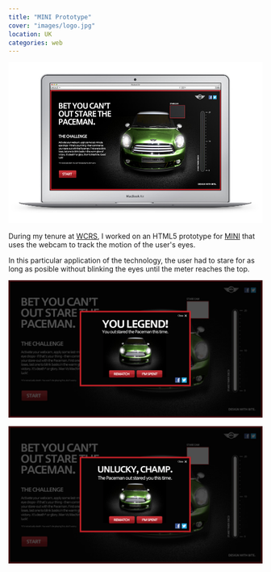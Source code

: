 ```yaml
---
title: "MINI Prototype"
cover: "images/logo.jpg"
location: UK
categories: web
---
```


![](./images/1.jpg)

During my tenure at [WCRS](http://www.wcrs.com), I worked on an HTML5 prototype for [MINI](https://www.mini.co.uk) that uses the webcam to track the motion of the user's eyes.

In this particular application of the technology, the user had to stare for as long as posible without blinking the eyes until the meter reaches the top.

![](./images/2.jpg)

![](./images/3.jpg)
